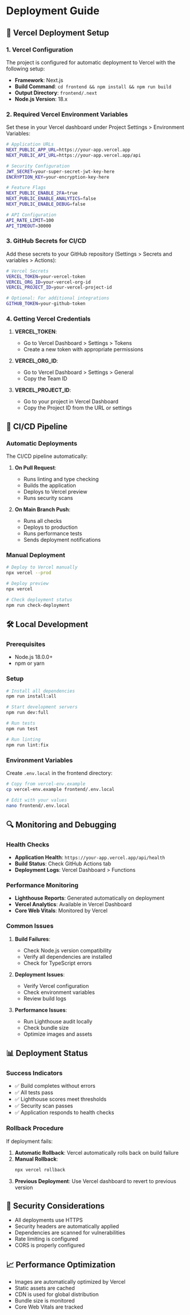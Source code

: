 # Deployment Guide

## 🚀 Vercel Deployment Setup

### 1. Vercel Configuration
The project is configured for automatic deployment to Vercel with the following setup:

- **Framework**: Next.js
- **Build Command**: `cd frontend && npm install && npm run build`
- **Output Directory**: `frontend/.next`
- **Node.js Version**: 18.x

### 2. Required Vercel Environment Variables

Set these in your Vercel dashboard under Project Settings > Environment Variables:

```bash
# Application URLs
NEXT_PUBLIC_APP_URL=https://your-app.vercel.app
NEXT_PUBLIC_API_URL=https://your-app.vercel.app/api

# Security Configuration
JWT_SECRET=your-super-secret-jwt-key-here
ENCRYPTION_KEY=your-encryption-key-here

# Feature Flags
NEXT_PUBLIC_ENABLE_2FA=true
NEXT_PUBLIC_ENABLE_ANALYTICS=false
NEXT_PUBLIC_ENABLE_DEBUG=false

# API Configuration
API_RATE_LIMIT=100
API_TIMEOUT=30000
```

### 3. GitHub Secrets for CI/CD

Add these secrets to your GitHub repository (Settings > Secrets and variables > Actions):

```bash
# Vercel Secrets
VERCEL_TOKEN=your-vercel-token
VERCEL_ORG_ID=your-vercel-org-id
VERCEL_PROJECT_ID=your-vercel-project-id

# Optional: For additional integrations
GITHUB_TOKEN=your-github-token
```

### 4. Getting Vercel Credentials

1. **VERCEL_TOKEN**: 
   - Go to Vercel Dashboard > Settings > Tokens
   - Create a new token with appropriate permissions

2. **VERCEL_ORG_ID**:
   - Go to Vercel Dashboard > Settings > General
   - Copy the Team ID

3. **VERCEL_PROJECT_ID**:
   - Go to your project in Vercel Dashboard
   - Copy the Project ID from the URL or settings

## 🔄 CI/CD Pipeline

### Automatic Deployments

The CI/CD pipeline automatically:

1. **On Pull Request**:
   - Runs linting and type checking
   - Builds the application
   - Deploys to Vercel preview
   - Runs security scans

2. **On Main Branch Push**:
   - Runs all checks
   - Deploys to production
   - Runs performance tests
   - Sends deployment notifications

### Manual Deployment

```bash
# Deploy to Vercel manually
npx vercel --prod

# Deploy preview
npx vercel

# Check deployment status
npm run check-deployment
```

## 🛠️ Local Development

### Prerequisites
- Node.js 18.0.0+
- npm or yarn

### Setup
```bash
# Install all dependencies
npm run install:all

# Start development servers
npm run dev:full

# Run tests
npm run test

# Run linting
npm run lint:fix
```

### Environment Variables
Create `.env.local` in the frontend directory:

```bash
# Copy from vercel-env.example
cp vercel-env.example frontend/.env.local

# Edit with your values
nano frontend/.env.local
```

## 🔍 Monitoring and Debugging

### Health Checks
- **Application Health**: `https://your-app.vercel.app/api/health`
- **Build Status**: Check GitHub Actions tab
- **Deployment Logs**: Vercel Dashboard > Functions

### Performance Monitoring
- **Lighthouse Reports**: Generated automatically on deployment
- **Vercel Analytics**: Available in Vercel Dashboard
- **Core Web Vitals**: Monitored by Vercel

### Common Issues

1. **Build Failures**:
   - Check Node.js version compatibility
   - Verify all dependencies are installed
   - Check for TypeScript errors

2. **Deployment Issues**:
   - Verify Vercel configuration
   - Check environment variables
   - Review build logs

3. **Performance Issues**:
   - Run Lighthouse audit locally
   - Check bundle size
   - Optimize images and assets

## 📊 Deployment Status

### Success Indicators
- ✅ Build completes without errors
- ✅ All tests pass
- ✅ Lighthouse scores meet thresholds
- ✅ Security scan passes
- ✅ Application responds to health checks

### Rollback Procedure
If deployment fails:

1. **Automatic Rollback**: Vercel automatically rolls back on build failure
2. **Manual Rollback**: 
   ```bash
   npx vercel rollback
   ```
3. **Previous Deployment**: Use Vercel dashboard to revert to previous version

## 🔐 Security Considerations

- All deployments use HTTPS
- Security headers are automatically applied
- Dependencies are scanned for vulnerabilities
- Rate limiting is configured
- CORS is properly configured

## 📈 Performance Optimization

- Images are automatically optimized by Vercel
- Static assets are cached
- CDN is used for global distribution
- Bundle size is monitored
- Core Web Vitals are tracked
